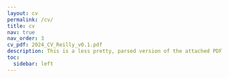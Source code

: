 ```yaml
---
layout: cv
permalink: /cv/
title: cv
nav: true
nav_order: 3
cv_pdf: 2024_CV_Reilly_v0.1.pdf
description: This is a less pretty, parsed version of the attached PDF to the <a href="https://jsonresume.org/">jsonresume</a> standard.
toc:
  sidebar: left
---
```

